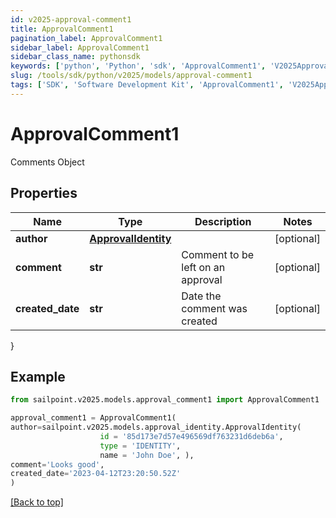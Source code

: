 ```yaml
---
id: v2025-approval-comment1
title: ApprovalComment1
pagination_label: ApprovalComment1
sidebar_label: ApprovalComment1
sidebar_class_name: pythonsdk
keywords: ['python', 'Python', 'sdk', 'ApprovalComment1', 'V2025ApprovalComment1'] 
slug: /tools/sdk/python/v2025/models/approval-comment1
tags: ['SDK', 'Software Development Kit', 'ApprovalComment1', 'V2025ApprovalComment1']
---
```


# ApprovalComment1

Comments Object

## Properties

Name | Type | Description | Notes
------------ | ------------- | ------------- | -------------
**author** | [**ApprovalIdentity**](approval-identity) |  | [optional] 
**comment** | **str** | Comment to be left on an approval | [optional] 
**created_date** | **str** | Date the comment was created | [optional] 
}

## Example

```python
from sailpoint.v2025.models.approval_comment1 import ApprovalComment1

approval_comment1 = ApprovalComment1(
author=sailpoint.v2025.models.approval_identity.ApprovalIdentity(
                    id = '85d173e7d57e496569df763231d6deb6a', 
                    type = 'IDENTITY', 
                    name = 'John Doe', ),
comment='Looks good',
created_date='2023-04-12T23:20:50.52Z'
)

```
[[Back to top]](#) 

